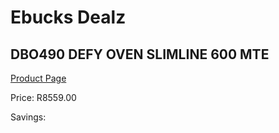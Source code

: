 
# Ebucks Dealz
## DBO490 DEFY OVEN SLIMLINE 600 MTE
[Product Page](https://www.ebucks.com/web/shop/productSelected.do?prodId=1232921570&catId=704989856)

Price: R8559.00

Savings: 


	